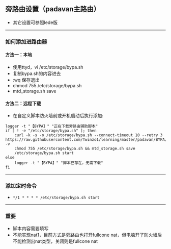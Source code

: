 ## 旁路由设置（padavan主路由）
* 其它设置可参照lede版

----
### 如何添加进路由器
#### 方法一：本地
* 使用ttyd，vi /etc/storage/bypa.sh
* 复制bypa.sh的内容进去
* :wq 保存退出
* chmod 755 /etc/storage/bypa.sh
* mtd_storage.sh save

#### 方法二：远程下载
* 在自定义脚本防火墙前或开机启动后执行添加:
```
logger -t "【BYPA】" "正在下载旁路由辅助脚本"
if [ ! -e "/etc/storage/bypa.sh" ]; then
    curl -k -s -o /etc/storage/bypa.sh --connect-timeout 10 --retry 3 https://raw.githubusercontent.com/Twinzo1/learning/master/padavan/BYPA/bypa.sh -v
    chmod 755 /etc/storage/bypa.sh && mtd_storage.sh save
    /etc/storage/bypa.sh start
else
    logger -t "【BYPA】" "脚本已存在，无需下载"
fi
```
------------
### 添加定时命令
* ``` */1 * * * * /etc/storage/bypa.sh start ```
-----
### 重要
* 脚本内容需要填写
* 不能实现nat1，目前方式是旁路由也打开fullcone nat，但电脑开了防火墙后不能检测出nat类型，关闭则是fullcone nat
